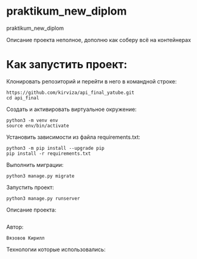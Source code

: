 # praktikum_new_diplom
praktikum_new_diplom

Описание проекта неполное, дополню как соберу всё на контейнерах

# Как запустить проект:
Клонировать репозиторий и перейти в него в командной строке:
```
https://github.com/kirviza/api_final_yatube.git
cd api_final
```

Cоздать и активировать виртуальное окружение:
```
python3 -m venv env
source env/bin/activate
```

Установить  зависимости из файла requirements.txt:
```
python3 -m pip install --upgrade pip
pip install -r requirements.txt
```

Выполнить миграции:
```
python3 manage.py migrate
```

Запустить проект:
```
python3 manage.py runserver
```

Описание проекта:
```

```

Автор:
```
Вязовов Кирилл
```

Технологии которые использовались:
```

```

